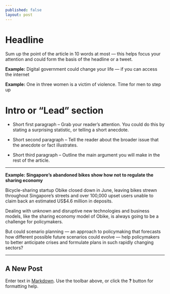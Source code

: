 ```yaml
---
published: false
layout: post
---
```

# Headline

Sum up the point of the article in 10 words at most — this helps focus your attention and could form the basis of the headline or a tweet. 

**Example:** Digital government could change your life — if you can access the internet

**Example:** One in three women is a victim of violence. Time for men to step up

# Intro or “Lead” section

- Short first paragraph – Grab your reader’s attention. You could do this by stating a surprising statistic, or telling a short anecdote.

- Short second paragraph – Tell the reader about the broader issue that the anecdote or fact illustrates. 

- Short third paragraph – Outline the main argument you will make in the rest of the article. 

---

**Example: Singapore’s abandoned bikes show how not to regulate the sharing economy**

Bicycle-sharing startup Obike closed down in June, leaving bikes strewn throughout Singapore’s streets and over 100,000 upset users unable to claim back an estimated US$4.6 million in deposits.

Dealing with unknown and disruptive new technologies and business models, like the sharing economy model of Obike, is always going to be a challenge for policymakers.

But could scenario planning — an approach to policymaking that forecasts how different possible future scenarios could evolve — help policymakers to better anticipate crises and formulate plans in such rapidly changing sectors?

---


## A New Post

Enter text in [Markdown](http://daringfireball.net/projects/markdown/). Use the toolbar above, or click the **?** button for formatting help.
